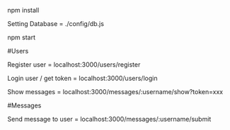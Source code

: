 npm install

Setting Database = ./config/db.js

npm start

#Users

Register user = localhost:3000/users/register

Login user / get token = localhost:3000/users/login

Show messages = localhost:3000/messages/:username/show?token=xxx

#Messages

Send message to user = localhost:3000/messages/:username/submit
